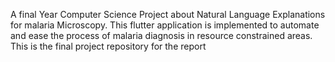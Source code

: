 A final Year Computer Science Project about Natural Language Explanations for malaria Microscopy. This flutter application is implemented to automate and ease the process of malaria diagnosis in resource constrained areas.
This is the final project repository for the report
